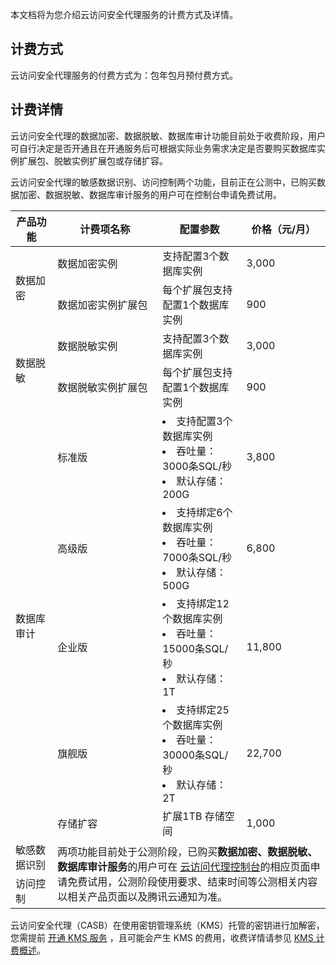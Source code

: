 本文档将为您介绍云访问安全代理服务的计费方式及详情。
## 计费方式

云访问安全代理服务的付费方式为：包年包月预付费方式。
## 计费详情
云访问安全代理的数据加密、数据脱敏、数据库审计功能目前处于收费阶段，用户可自行决定是否开通且在开通服务后可根据实际业务需求决定是否要购买数据库实例扩展包、脱敏实例扩展包或存储扩容。

云访问安全代理的敏感数据识别、访问控制两个功能，目前正在公测中，已购买数据加密、数据脱敏、数据库审计服务的用户可在控制台申请免费试用。
<table>
<thead>
<tr>
<th width="10%">产品功能</th>
<th width="25%">计费项名称</th>
<th width="20%">配置参数</th>
<th width="20%">价格（元/月）</th>
</tr>
</thead>
<tbody><tr>
<td rowspan=2>数据加密</td>
<td>数据加密实例	</td>
<td>支持配置3个数据库实例</td>
<td>3,000</td>
</tr>
<tr>
 <td>数据加密实例扩展包</td>
<td>每个扩展包支持配置1个数据库实例</td>
<td>900</td>
</tr>
<tr>
<td rowspan=2>数据脱敏</td>
<td>数据脱敏实例</td>
<td>支持配置3个数据库实例</td>
<td>3,000</td>
</tr>
<tr>
 <td>数据脱敏实例扩展包</td>
<td>每个扩展包支持配置1个数据库实例</td>
<td>900</td>
</tr>
<tr>
<td rowspan=5>数据库审计</td>
<td>标准版</td>
<td>
<li>支持配置3个数据库实例</li>
<li>吞吐量：3000条SQL/秒</li>
<li>默认存储：200G</li>
</td>
<td>3,800</td>
</tr>
<tr>
 <td>高级版</td>
<td>
<li>支持绑定6个数据库实例</li>
<li>吞吐量：7000条SQL/秒</li>
<li>默认存储：500G</li>
</td>
<td>6,800</td>
</tr>
<tr>
 <td>企业版</td>
<td>
<li>支持绑定12个数据库实例</li>
<li>吞吐量：15000条SQL/秒</li>
<li>默认存储：1T</li>
</td>
<td>11,800</td>
</tr>
<tr>
 <td>旗舰版</td>
<td>
<li>支持绑定25个数据库实例</li>
<li>吞吐量：30000条SQL/秒</li>
<li>默认存储：2T</li>
</td>
<td>22,700</td>
</tr>
<tr>
 <td>存储扩容</td>
<td>扩展1TB 存储空间</td>
<td>1,000</td>
</tr>
<tr>
<td>敏感数据识别</td>
<td colspan=3 and rowspan=2>两项功能目前处于公测阶段，已购买<strong>数据加密、数据脱敏、数据库审计服务</strong>的用户可在 <a href="https://console.cloud.tencent.com/casb">云访问代理控制台</a>的相应页面申请免费试用，公测阶段使用要求、结束时间等公测相关内容以相关产品页面以及腾讯云通知为准。</td>
</tr>
<tr>
<td>访问控制</td>
</tr>
</tbody></table>


<dx-alert infotype="explain" title="">
<p>云访问安全代理（CASB）在使用密钥管理系统（KMS）托管的密钥进行加解密，您需提前 <a href='https://buy.cloud.tencent.com/kms'>开通 KMS 服务</a> ，且可能会产生 KMS 的费用，收费详情请参见 <a href='https://cloud.tencent.com/document/product/573/34388'>KMS 计费概述</a>。</p>
</dx-alert>

